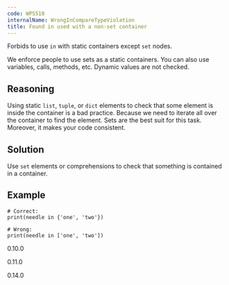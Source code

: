 ```yaml
---
code: WPS510
internalName: WrongInCompareTypeViolation
title: Found in used with a non-set container
---
```


Forbids to use `in` with static containers except `set` nodes.

We enforce people to use sets as a static containers. You can also use
variables, calls, methods, etc. Dynamic values are not checked.

## Reasoning
Using static `list`, `tuple`, or `dict` elements to check that some
element is inside the container is a bad practice. Because we need
to iterate all over the container to find the element. Sets are the
best suit for this task. Moreover, it makes your code consistent.

## Solution
Use `set` elements or comprehensions to check that something is
contained in a container.

## Example

    # Correct:
    print(needle in {'one', 'two'})
    
    # Wrong:
    print(needle in ['one', 'two'])

<div class="versionadded">

0.10.0

</div>

<div class="versionchanged">

0.11.0

</div>

<div class="versionchanged">

0.14.0

</div>